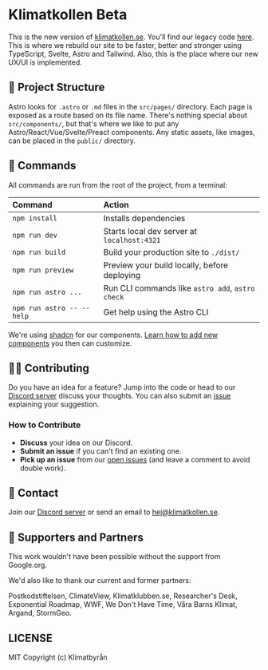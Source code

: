 # Klimatkollen Beta

This is the new version of [klimatkollen.se](https://klimatkollen.se). You'll find our legacy code [here](https://github.com/Klimatbyran/klimatkollen).
This is where we rebuild our site to be faster, better and stronger using TypeScript, Svelte, Astro and Tailwind. Also, this is the place where our new UX/UI is implemented.

## 🚀 Project Structure

Astro looks for `.astro` or `.md` files in the `src/pages/` directory. Each page is exposed as a route based on its file name.
There's nothing special about `src/components/`, but that's where we like to put any Astro/React/Vue/Svelte/Preact components.
Any static assets, like images, can be placed in the `public/` directory.

## 🧞 Commands

All commands are run from the root of the project, from a terminal:

| Command                   | Action                                           |
| :------------------------ | :----------------------------------------------- |
| `npm install`             | Installs dependencies                            |
| `npm run dev`             | Starts local dev server at `localhost:4321`      |
| `npm run build`           | Build your production site to `./dist/`          |
| `npm run preview`         | Preview your build locally, before deploying     |
| `npm run astro ...`       | Run CLI commands like `astro add`, `astro check` |
| `npm run astro -- --help` | Get help using the Astro CLI                     |

We're using [shadcn](https://www.shadcn-svelte.com/) for our components. [Learn how to add new components](https://www.shadcn-svelte.com/docs/installation/astro#thats-it) you then can customize.

## 👩‍💻 Contributing

Do you have an idea for a feature? Jump into the code or head to our [Discord server](https://discord.gg/N5P64QPQ6v) discuss your thoughts. You can also submit an [issue](https://github.com/Klimatbyran/beta/issues) explaining your suggestion.

### How to Contribute

- **Discuss** your idea on our Discord.
- **Submit an issue** if you can't find an existing one.
- **Pick up an issue** from our [open issues](https://github.com/Klimatbyran/beta/issues) (and leave a comment to avoid double work).

## 📠 Contact

Join our [Discord server](https://discord.gg/N5P64QPQ6v) or send an email to [hej@klimatkollen.se](mailto:hej@klimatkollen.se).

## 🫶 Supporters and Partners

This work wouldn't have been possible without the support from Google.org.

We'd also like to thank our current and former partners:

Postkodstiftelsen, ClimateView, Klimatklubben.se, Researcher's Desk, Exponential Roadmap, WWF, We Don't Have Time, Våra Barns Klimat, Argand, StormGeo.

## LICENSE

MIT Copyright (c) Klimatbyrån

